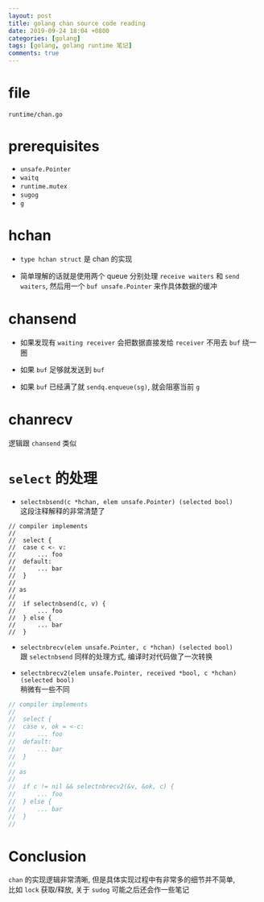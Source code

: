 ```yaml
---
layout: post  
title: golang chan source code reading  
date: 2019-09-24 18:04 +0800  
categories: [golang]
tags: [golang, golang runtime 笔记]  
comments: true  
---
```


# file
`runtime/chan.go`

# prerequisites
- `unsafe.Pointer`
- `waitq`
- `runtime.mutex`
- `sugog`
- `g`


# hchan
- `type hchan struct` 是 chan 的实现  

- 简单理解的话就是使用两个 queue 分别处理 `receive waiters` 和 `send waiters`, 然后用一个 `buf unsafe.Pointer` 来作具体数据的缓冲  


# chansend
- 如果发现有 `waiting receiver` 会把数据直接发给 `receiver` 不用去 `buf` 绕一圈  

- 如果 `buf` 足够就发送到 `buf`

- 如果 `buf` 已经满了就 `sendq.enqueue(sg)`, 就会阻塞当前 `g`


# chanrecv
逻辑跟 `chansend` 类似


# `select` 的处理  
- `selectnbsend(c *hchan, elem unsafe.Pointer) (selected bool)`  
这段注释解释的非常清楚了
```golang
// compiler implements
//
//	select {
//	case c <- v:
//		... foo
//	default:
//		... bar
//	}
//
// as
//
//	if selectnbsend(c, v) {
//		... foo
//	} else {
//		... bar
//	}
```
- `selectnbrecv(elem unsafe.Pointer, c *hchan) (selected bool)`  
跟 `selectnbsend` 同样的处理方式, 编译时对代码做了一次转换

- `selectnbrecv2(elem unsafe.Pointer, received *bool, c *hchan) (selected bool)`  
稍微有一些不同
```go
// compiler implements
//
//	select {
//	case v, ok = <-c:
//		... foo
//	default:
//		... bar
//	}
//
// as
//
//	if c != nil && selectnbrecv2(&v, &ok, c) {
//		... foo
//	} else {
//		... bar
//	}
//
```

# Conclusion
`chan` 的实现逻辑非常清晰, 但是具体实现过程中有非常多的细节并不简单,  
比如 `lock` 获取/释放,  关于 `sudog` 可能之后还会作一些笔记
